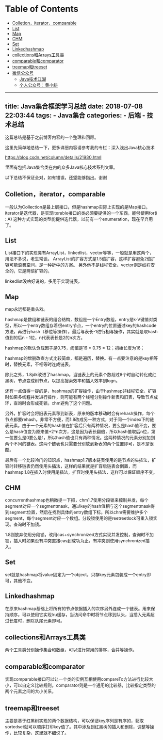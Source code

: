 # Table of Contents

  * [Colletion，iterator，comparable](#colletion，iterator，comparable)
  * [List](#list)
  * [Map](#map)
  * [CHM](#chm)
  * [Set](#set)
  * [Linkedhashmap](#linkedhashmap)
  * [collections和Arrays工具类](#collections和arrays工具类)
  * [comparable和comparator](#comparable和comparator)
  * [treemap和treeset](#treemap和treeset)
  * [微信公众号](#微信公众号)
    * [Java技术江湖](#java技术江湖)
    * [个人公众号：黄小斜](#个人公众号：黄小斜)


---
title: Java集合框架学习总结
date: 2018-07-08 22:03:44
tags:
	- Java集合
categories:
	- 后端
	- 技术总结
---



这篇总结是基于之前博客内容的一个整理和回顾。



这里先简单地总结一下，更多详细内容请参考我的专栏：深入浅出Java核心技术

https://blog.csdn.net/column/details/21930.html

里面有包括Java集合类在内的众多Java核心技术系列文章。


以下总结不保证全对，如有错误，还望能够指出。谢谢
<!-- more -->



## Colletion，iterator，comparable


一般认为Collection是最上层接口，但是hashmap实际上实现的是Map接口。iterator是迭代器，是实现iterable接口的类必须要提供的一个东西，能够使用for(i : A) 这种方式实现的类型能提供迭代器，以前有一个enumeration，现在早弃用了。


## List


List接口下的实现类有ArrayList，linkedlist，vector等等，一般就是用这两个，用法不多说，老生常谈。
ArrayList的扩容方式是1.5倍扩容，这样扩容避免2倍扩容可能浪费空间，是一种折中的方案。
另外他不是线程安全，vector则是线程安全的，它是两倍扩容的。


linkedlist没啥好说的，多用于实现链表。




## Map


map永远都是重头戏。


hashmap是数组和链表的组合结构，数组是一个Entry数组，entry是k-V键值对类型，所以一个entry数组存着很entry节点，一个entry的位置通过key的hashcode方法，再进行hash（移位等操作），最后与表长-1进行相与操作，其实就是取hash值到的后n - 1位，n代表表长是2的n次方。


hashmap的默认负载因子是0.75，阈值是16 * 0.75 = 12；初始长度为16；


hashmap的增删改查方式比较简单，都是遍历，替换。有一点要注意的是key相等时，替换元素，不相等时连成链表。


除此之外，1.8jdk改进了hashmap，当链表上的元素个数超过8个时自动转化成红黑树，节点变成树节点，以提高搜索效率和插入效率到logn。


还有一点值得一提的是，hashmap的扩容操作，由于hashmap非线程安全，扩容时如果多线程并发进行操作，则可能有两个线程分别操作新表和旧表，导致节点成环，查询时会形成死锁。chm避免了这个问题。


另外，扩容时会将旧表元素移到新表，原来的版本移动时会有rehash操作，每个节点都要rehash，非常不方便，而1.8改成另一种方式，对于同一个index下的链表元素，由于一个元素的hash值在扩容后只有两种情况，要么是hash值不变，要么是hash值变为原来值+2^n次方，这是因为表长翻倍，所以hash值取后n位，第一位要么是0要么是1，所以hash值也只有两种情况。这两种情况的元素分别加到两个不同的链表。这两个链表也只需要分别放到新表的两个位置即可，是不是很酷。


最后有一个比较冷门的知识点，hashmap1.7版本链表使用的是节点的头插法，扩容时转移链表仍然使用头插法，这样的结果就是扩容后链表会倒置，而hashmap.1.8在插入时使用尾插法，扩容时使用头插法，这样可以保证顺序不变。


## CHM


concurrenthashmap也稍微提一下把，chm1.7使用分段锁来控制并发，每个segment对应一个segmentmask，通过key的hash值相与这个segmentmask得到segment位置，然后在找到具体的entry数组下标。所以chm需要维护多个segment，每个segment对应一个数组。分段锁使用的是reetreetlock可重入锁实现。查询时不加锁。


1.8则放弃使用分段锁，改用cas+synchronized方式实现并发控制，查询时不加锁，插入时如果没有冲突直接cas到成功为止，有冲突则使用synchronized插入。




## Set


set就是hashmap将value固定为一个object，只存key元素包装成一个entry即可，其他不变。


## Linkedhashmap


在原来hashmap基础上将所有的节点依据插入的次序另外连成一个链表。用来保持顺序，可以使用它实现lru缓存，当访问命中时将节点移到队头，当插入元素超过长度时，删除队尾元素即可。


## collections和Arrays工具类
两个工具类分别操作集合和数组，可以进行常用的排序，合并等操作。


## comparable和comparator
实现comparable接口可以让一个类的实例互相使用compareTo方法进行比较大小，可以自定义比较规则，comparator则是一个通用的比较器，比较指定类型的两个元素之间的大小关系。


## treemap和treeset

主要是基于红黑树实现的两个数据结构，可以保证key序列是有序的，获取sortedset就可以顺序打印key值了。其中涉及到红黑树的插入和删除，调整等操作，比较复杂，这里就不细说了。




